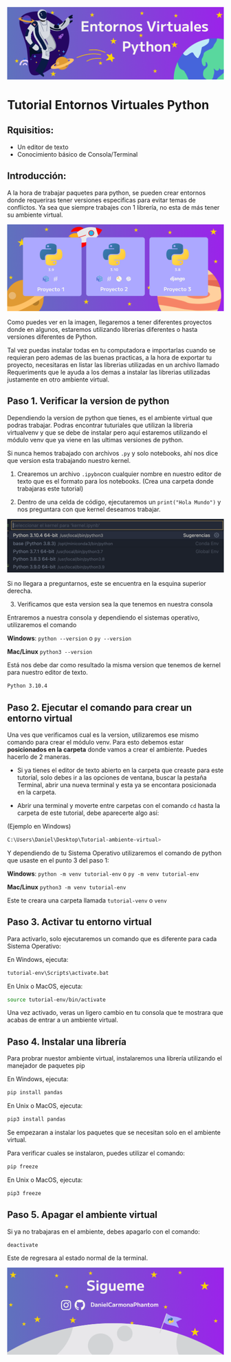 <img src='src/img/Titular.png'>

# Tutorial Entornos Virtuales Python

## Rquisitios:
* Un editor de texto
* Conocimiento básico de Consola/Terminal

## Introducción:

A la hora de trabajar paquetes para python, se pueden crear entornos donde requeriras tener versiones especificas para evitar temas de conflictos. Ya sea que siempre trabajes con 1 librería, no esta de más tener su ambiente virtual.

<img src='src/img/Proyectos.png'>

Como puedes ver en la imagen, llegaremos a tener diferentes proyectos donde en algunos, estaremos utilizando librerías diferentes o hasta versiones diferentes de Python. 

Tal vez puedas instalar todas en tu computadora e importarlas cuando se requieran pero ademas de las buenas practicas, a la hora de exportar tu proyecto, necesitaras en listar las librerias utilizadas en un archivo llamado Requeriments que le ayuda a los demas a instalar las librerias utilizadas justamente en otro ambiente virtual.



## Paso 1. Verificar la version de python

Dependiendo la version de python que tienes, es el ambiente virtual que podras trabajar. Podras encontrar tuturiales que utilizan la libreria virtualvenv y que se debe de instalar pero aquí estaremos utilizando el módulo venv que ya viene en las ultimas versiones de python.

Si nunca hemos trabajado con archivos `.py` y solo notebooks, ahí nos dice que version esta trabajando nuestro kernel.

1. Crearemos un archivo `.ipybn`con cualquier nombre en nuestro editor de texto que es el formato para los notebooks. (Crea una carpeta donde trabajaras este tutorial)

2. Dentro de una celda de código, ejecutaremos un `print("Hola Mundo")` y nos preguntara con que kernel deseamos trabajar. 

<img src='src/img/version.png'>

Si no llegara a preguntarnos, este se encuentra en la esquina superior derecha.

3. Verificamos que esta version sea la que tenemos en nuestra consola

Entraremos a nuestra consola y dependiendo el sistemas operativo, utilizaremos el comando

**Windows**: `python --version` o `py --version` 

**Mac/Linux** `python3 --version`

Está nos debe dar como resultado la misma version que tenemos de kernel para nuestro editor de texto.
```Bash
Python 3.10.4
```

## Paso 2. Ejecutar el comando para crear un entorno virtual 

Una ves que verificamos cual es la version, utilizaremos ese mismo comando para crear el módulo venv. Para esto debemos estar **posicionados en la carpeta** donde vamos a crear el ambiente. Puedes hacerlo de 2 maneras.

* Si ya tienes el editor de texto abierto en la carpeta que creaste para este tutorial, solo debes ir a las opciones de ventana, buscar la pestaña Terminal, abrir una nueva terminal y esta ya se encontara posicionada en la carpeta.

* Abrir una terminal y moverte entre carpetas con el comando `cd` hasta la carpeta de este tutorial, debe aparecerte algo así:

(Ejemplo en Windows)
```Bash
C:\Users\Daniel\Desktop\Tutorial-ambiente-virtual>
```

Y dependiendo de tu Sistema Operativo utilizaremos el comando de python que usaste en el punto 3 del paso 1:

**Windows**: `python -m venv tutorial-env` o `py -m venv tutorial-env` 

**Mac/Linux** `python3 -m venv tutorial-env`

Este te creara una carpeta llamada `tutorial-venv` o `venv`

## Paso 3. Activar tu entorno virtual

Para activarlo, solo ejecutaremos un comando que es diferente para cada Sistema Operativo:

En Windows, ejecuta:

```Bash
tutorial-env\Scripts\activate.bat
```
En Unix o MacOS, ejecuta:

```Bash
source tutorial-env/bin/activate
```

Una vez activado, veras un ligero cambio en tu consola que te mostrara que acabas de entrar a un ambiente virtual.

## Paso 4. Instalar una librería 

Para probrar nuestor ambiente virtual, instalaremos una librería utilizando el manejador de paquetes pip

En Windows, ejecuta:

```Bash
pip install pandas
```
En Unix o MacOS, ejecuta:

```Bash
pip3 install pandas
```

Se empezaran a instalar los paquetes que se necesitan solo en el ambiente virtual.

Para verificar cuales se instalaron, puedes utilizar el comando:
```Bash
pip freeze
```
En Unix o MacOS, ejecuta:

```Bash
pip3 freeze
```

## Paso 5. Apagar el ambiente virtual

Si ya no trabajaras en el ambiente, debes apagarlo con el comando:

```Bash
deactivate
```

Este de regresara al estado normal de la terminal.

<img src='src/img/Footer.png'>